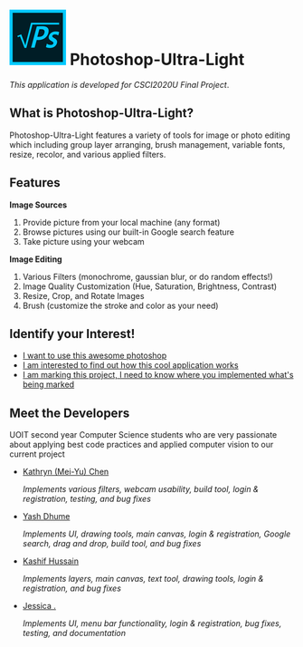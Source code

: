 # ![Logo](./images/logo.png) Photoshop-Ultra-Light

*This application is developed for CSCI2020U Final Project*.

## What is Photoshop-Ultra-Light?

Photoshop-Ultra-Light features a variety of tools for image or photo editing 
which including group layer arranging, brush management, variable fonts, resize,
recolor, and various applied filters.

## Features

**Image Sources**
1. Provide picture from your local machine (any format)
2. Browse pictures using our built-in Google search feature
3. Take picture using your webcam

**Image Editing**
1. Various Filters (monochrome, gaussian blur, or do random effects!)
2. Image Quality Customization (Hue, Saturation, Brightness, Contrast)
3. Resize, Crop, and Rotate Images
4. Brush (customize the stroke and color as your need) 

## Identify your Interest!

- [I want to use this awesome photoshop](./USER_GUIDE.md)
- [I am interested to find out how this cool application works](./DEV_GUIDE.md)
- [I am marking this project, I need to know where you implemented what's being marked](./CODE_GUIDE.md)

## Meet the Developers

UOIT second year Computer Science students who are very passionate about 
applying best code practices and applied computer vision to our current project

- [Kathryn (Mei-Yu) Chen](https://github.com/meifish)
    
    *Implements various filters, webcam usability, build tool, login & registration, testing, and bug fixes*
    
- [Yash Dhume](https://github.com/yashdhume)

    *Implements UI, drawing tools, main canvas, login & registration, Google search, drag and drop, build tool, and bug fixes*
    
- [Kashif Hussain](https://github.com/KashifIV)
    
    *Implements layers, main canvas, text tool, drawing tools, login & registration, and bug fixes*

- [Jessica .](https://github.com/jwdjj)

    *Implements UI, menu bar functionality, login & registration, bug fixes, testing, and documentation*